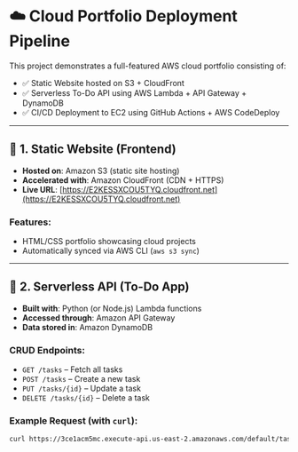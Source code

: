 # ☁️ Cloud Portfolio Deployment Pipeline

This project demonstrates a full-featured AWS cloud portfolio consisting of:

- ✅ Static Website hosted on S3 + CloudFront
- ✅ Serverless To-Do API using AWS Lambda + API Gateway + DynamoDB
- ✅ CI/CD Deployment to EC2 using GitHub Actions + AWS CodeDeploy

---

## 🔹 1. Static Website (Frontend)

- **Hosted on**: Amazon S3 (static site hosting)
- **Accelerated with**: Amazon CloudFront (CDN + HTTPS)
- **Live URL**: [https://E2KESSXCOU5TYQ.cloudfront.net](https://E2KESSXCOU5TYQ.cloudfront.net)

### Features:
- HTML/CSS portfolio showcasing cloud projects
- Automatically synced via AWS CLI (`aws s3 sync`)


---

## 🔹 2. Serverless API (To-Do App)

- **Built with**: Python (or Node.js) Lambda functions
- **Accessed through**: Amazon API Gateway
- **Data stored in**: Amazon DynamoDB

### CRUD Endpoints:
- `GET /tasks` – Fetch all tasks
- `POST /tasks` – Create a new task
- `PUT /tasks/{id}` – Update a task
- `DELETE /tasks/{id}` – Delete a task

### Example Request (with `curl`):

```bash
curl https://3ce1acm5mc.execute-api.us-east-2.amazonaws.com/default/tasks
